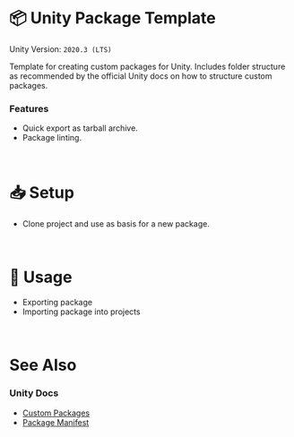 # 📦 Unity Package Template

Unity Version: `2020.3 (LTS)`

Template for creating custom packages for Unity. Includes folder structure as recommended by the official Unity docs on how to structure custom packages.

### Features

* Quick export as tarball archive.
* Package linting.

<br/>

# 📥 Setup

* Clone project and use as basis for a new package.

<br/>

# 🚀 Usage

* Exporting package
* Importing package into projects

<br/>

# See Also

### Unity Docs

* [Custom Packages](https://docs.unity3d.com/Manual/CustomPackages.html)
* [Package Manifest](https://docs.unity3d.com/Manual/upm-manifestPkg.html)